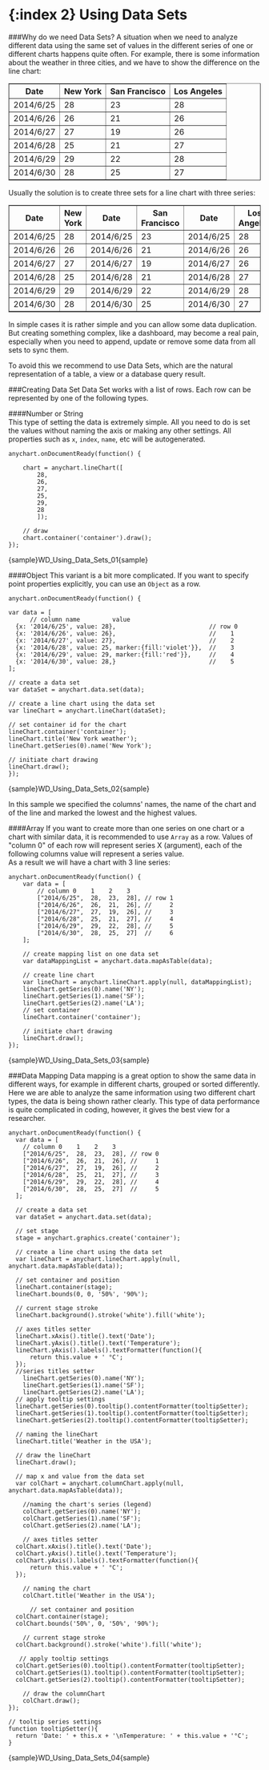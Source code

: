 {:index 2}
Using Data Sets
===============
###Why do we need Data Sets?
A situation when we need to analyze different data using the same set of values in the different series of one or different charts happens quite often. 
For example, there is some information about the weather in three cities, and we have to show the difference on the line chart:

<table border="1" class="dtTABLE">
<tbody>
<tr>
<th>Date</th>
<th>New York</th>	
<th>San Francisco</th>
<th>Los Angeles</th>
</tr>
<tr>
<td>2014/6/25</td>
<td>28</td>
<td>23</td>
<td>28</td>	
</tr>
<tr>
<td>2014/6/26</td>
<td>26</td>
<td>21</td>
<td>26</td>	
</tr>
<tr>
<td>2014/6/27</td>
<td>27</td>
<td>19</td>
<td>26</td>		
</tr>
<tr>
<td>2014/6/28</td>
<td>25</td>
<td>21</td>
<td>27</td>		
</tr>
<tr>
<td>2014/6/29</td>
<td>29</td>
<td>22</td>
<td>28</td>		
</tr>
<tr>
<td>2014/6/30</td>
<td>28</td>
<td>25</td>
<td>27</td>		
</tr>
</tbody>
</table>
  
Usually the solution is to create three sets for a line chart with three series:

<table border="1" class="dtTABLE">
<tbody>
<tr>   
<th>Date</th>
<th>New York</th>
<th>Date</b></th>
<th>San Francisco</th>
<th>Date</th>
<th>Los Angeles</th>
</tr>
<tr>   
<td>2014/6/25 </td>
<td>28</td>
<td>2014/6/25</td>
<td>23</td>
<td>2014/6/25</td>
<td>28</td>
</tr>
<tr>   
<td>2014/6/26</td>
<td>26</td>
<td>2014/6/26</td>
<td>21</td>
<td>2014/6/26</td>
<td>26</td>
</tr>
<tr>   
<td>2014/6/27 </td>
<td>27</td>
<td>2014/6/27</td>
<td>19</td>
<td>2014/6/27</td>
<td>26</td>
</tr>
<tr>   
<td>2014/6/28 </td>
<td>25</td>
<td>2014/6/28</td>
<td>21</td>
<td>2014/6/28</td>
<td>27</td>
</tr>
<tr>   
<td>2014/6/29</td>
<td>29</td>
<td>2014/6/29</td>
<td>22</td>
<td>2014/6/29</td>
<td>28</td>
</tr>
<tr>   
<td>2014/6/30 </td>
<td>28</td>
<td>2014/6/30</td>
<td>25</td>
<td>2014/6/30</td>
<td>27</td>
</tr>
</tbody> 
</table>

In simple cases it is rather simple and you can allow some data duplication. But creating something complex, like a dashboard, may become a real pain, especially when you need to append, update or remove some data from all sets to sync them.  

To avoid this we recommend to use Data Sets, which are the natural representation of a table, a view or a database query result.

###Creating Data Set
Data Set works with a list of rows. Each row can be represented by one of the following types.

####Number or String  
This type of setting the data is extremely simple. All you need to do is set the values without naming the axis or making any other settings. All properties such as `x`, `index`, `name`, etc will be autogenerated.
```
anychart.onDocumentReady(function() {

    chart = anychart.lineChart([
        28, 
        26, 
        27, 
        25,
        29,
        28
        ]);

    // draw
    chart.container('container').draw();
});
```
{sample}WD\_Using\_Data\_Sets\_01{sample}

####Object
This variant is a bit more complicated. If you want to specify point properties explicitly, you can use an `Object` as a row.  
```
anychart.onDocumentReady(function() {

var data = [
      // column name         value
  {x: '2014/6/25', value: 28},                          // row 0
  {x: '2014/6/26', value: 26},                          //    1
  {x: '2014/6/27', value: 27},                          //    2
  {x: '2014/6/28', value: 25, marker:{fill:'violet'}},  //    3
  {x: '2014/6/29', value: 29, marker:{fill:'red'}},     //    4
  {x: '2014/6/30', value: 28,}                          //    5
];

// create a data set
var dataSet = anychart.data.set(data);

// create a line chart using the data set
var lineChart = anychart.lineChart(dataSet);

// set container id for the chart
lineChart.container('container');
lineChart.title('New York weather');
lineChart.getSeries(0).name('New York');

// initiate chart drawing
lineChart.draw();
});
```

{sample}WD\_Using\_Data\_Sets\_02{sample}

In this sample we specified the columns' names, the name of the chart and of the line and marked the lowest and the highest values.

####Array
If you want to create more than one series on one chart or a chart with similar data, it is recommended to use `Array` as a row. Values of "column 0" of each row will represent series X (argument), each of the following columns value will represent a series value.  
As a result we will have a chart with 3 line series:  
```
anychart.onDocumentReady(function() {
    var data = [
        // column 0    1    2    3
        ["2014/6/25",  28,  23,  28], // row 1
        ["2014/6/26",  26,  21,  26], //     2
        ["2014/6/27",  27,  19,  26], //     3
        ["2014/6/28",  25,  21,  27], //     4
        ["2014/6/29",  29,  22,  28], //     5
        ["2014/6/30",  28,  25,  27]  //     6
    ];

    // create mapping list on one data set
    var dataMappingList = anychart.data.mapAsTable(data);

    // create line chart
    var lineChart = anychart.lineChart.apply(null, dataMappingList);
    lineChart.getSeries(0).name('NY');
    lineChart.getSeries(1).name('SF');
    lineChart.getSeries(2).name('LA');
    // set container
    lineChart.container('container');

    // initiate chart drawing
    lineChart.draw();
});
```

{sample}WD\_Using\_Data\_Sets\_03{sample}

###Data Mapping
Data mapping is a great option to show the same data in different ways, for example in different charts, grouped or sorted differently. Here we are able to analyze the same information using two different chart types, the data is being shown rather clearly. This type of data performance is quite complicated in coding, however, it gives the best view for a researcher.   
```
anychart.onDocumentReady(function() {
  var data = [
    // column 0    1    2    3
    ["2014/6/25",  28,  23,  28], // row 0
    ["2014/6/26",  26,  21,  26], //     1
    ["2014/6/27",  27,  19,  26], //     2
    ["2014/6/28",  25,  21,  27], //     3
    ["2014/6/29",  29,  22,  28], //     4
    ["2014/6/30",  28,  25,  27]  //     5
  ];

  // create a data set
  var dataSet = anychart.data.set(data);

  // set stage
  stage = anychart.graphics.create('container');

  // create a line chart using the data set
  var lineChart = anychart.lineChart.apply(null, anychart.data.mapAsTable(data));

  // set container and position
  lineChart.container(stage);
  lineChart.bounds(0, 0, '50%', '90%');

  // current stage stroke
  lineChart.background().stroke('white').fill('white');

  // axes titles setter
  lineChart.xAxis().title().text('Date');
  lineChart.yAxis().title().text('Temperature');
  lineChart.yAxis().labels().textFormatter(function(){
      return this.value + ' °C';
  });
  //series titles setter
    lineChart.getSeries(0).name('NY');
    lineChart.getSeries(1).name('SF');
    lineChart.getSeries(2).name('LA');
  // apply tooltip settings
  lineChart.getSeries(0).tooltip().contentFormatter(tooltipSetter);
  lineChart.getSeries(1).tooltip().contentFormatter(tooltipSetter);
  lineChart.getSeries(2).tooltip().contentFormatter(tooltipSetter);

  // naming the lineChart
  lineChart.title('Weather in the USA');

  // draw the lineChart
  lineChart.draw();

  // map x and value from the data set
  var colChart = anychart.columnChart.apply(null, anychart.data.mapAsTable(data));
  
    //naming the chart's series (legend)
    colChart.getSeries(0).name('NY');
    colChart.getSeries(1).name('SF');
    colChart.getSeries(2).name('LA');
    
    // axes titles setter
  colChart.xAxis().title().text('Date');
  colChart.yAxis().title().text('Temperature');
  colChart.yAxis().labels().textFormatter(function(){
      return this.value + ' °C';
  });
  
    // naming the chart
    colChart.title('Weather in the USA');
  
      // set container and position
  colChart.container(stage);
  colChart.bounds('50%', 0, '50%', '90%');
  
    // current stage stroke
  colChart.background().stroke('white').fill('white');
  
   // apply tooltip settings
  colChart.getSeries(0).tooltip().contentFormatter(tooltipSetter);
  colChart.getSeries(1).tooltip().contentFormatter(tooltipSetter);
  colChart.getSeries(2).tooltip().contentFormatter(tooltipSetter);

    // draw the columnChart
    colChart.draw();
});

// tooltip series settings
function tooltipSetter(){
  return 'Date: ' + this.x + '\nTemperature: ' + this.value + '°C';
}
```
  

{sample}WD\_Using\_Data\_Sets\_04{sample}
